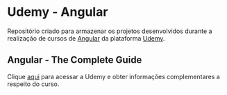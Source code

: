 # Udemy - Angular

Repositório criado para armazenar os projetos desenvolvidos durante a realização de cursos de [Angular](https://angular.io/) da plataforma [Udemy](https://www.udemy.com/).

## Angular - The Complete Guide

Clique [aqui](https://www.udemy.com/course/the-complete-guide-to-angular-2/) para acessar a Udemy e obter informações complementares a respeito do curso.
